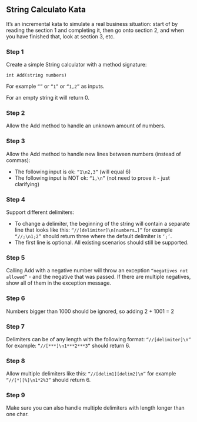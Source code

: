 ## String Calculato Kata

It’s an incremental kata to simulate a real business situation: start of by reading the section 1 and completing it, then go onto section 2, and when you have finished that, look at section 3, etc.

### Step 1

Create a simple String calculator with a method signature:

```
int Add(string numbers)
```

For example `“”` or `“1”` or `“1,2”` as inputs.

For an empty string it will return 0.

### Step 2

Allow the Add method to handle an unknown amount of numbers.

### Step 3

Allow the Add method to handle new lines between numbers (instead of commas):

- The following input is ok: `“1\n2,3”` (will equal 6)
- The following input is NOT ok: `“1,\n”` (not need to prove it - just clarifying)

### Step 4

Support different delimiters:

- To change a delimiter, the beginning of the string will contain a separate line that looks like this: `“//[delimiter]\n[numbers…]”` for example `“//;\n1;2”` should return three where the default delimiter is `‘;’`.
- The first line is optional. All existing scenarios should still be supported.

### Step 5

Calling Add with a negative number will throw an exception `“negatives not allowed”` - and the negative that was passed.
If there are multiple negatives, show all of them in the exception message.

### Step 6

Numbers bigger than 1000 should be ignored, so adding 2 + 1001 = 2

### Step 7

Delimiters can be of any length with the following format: `“//[delimiter]\n”` for example: `“//[***]\n1***2***3”` should return 6.

### Step 8

Allow multiple delimiters like this: `“//[delim1][delim2]\n”` for example `“//[*][%]\n1*2%3”` should return 6.

### Step 9

Make sure you can also handle multiple delimiters with length longer than one char.
